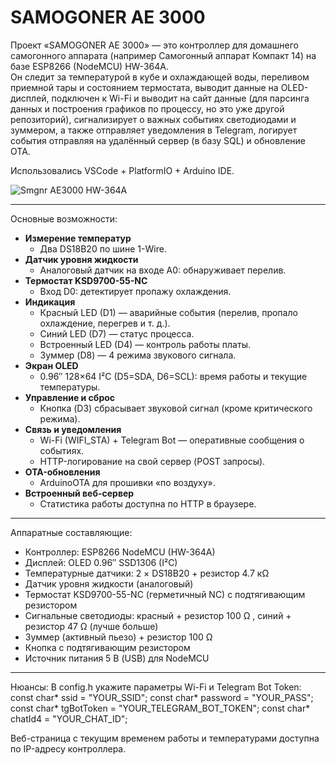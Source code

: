 # SAMOGONER AE 3000

Проект «SAMOGONER AE 3000» — это контроллер для домашнего самогонного аппарата (например Самогонный аппарат Компакт 14) на базе ESP8266 (NodeMCU) HW-364A.  
Он следит за температурой в кубе и охлаждающей воды,  переливом приемной тары и состоянием термостата, выводит данные на OLED-дисплей, подключен к Wi-Fi и выводит на сайт данные (для парсинга данных и построения графиков по процессу, но это уже другой репозиторий), сигнализирует о важных событиях светодиодами и зуммером, а также отправляет уведомления в Telegram, логирует события отправляя на удалённый сервер (в базу SQL) и обновление OTA.

Использовались VSCode + PlatformIO + Arduino IDE.

![Smgnr AE3000 HW-364A](https://github.com/user-attachments/assets/9019f772-5bdd-42b4-b8e9-4010f561ec2f)

---

Основные возможности:
- **Измерение температур**  
  - Два DS18B20 по шине 1-Wire.  
- **Датчик уровня жидкости**  
  - Аналоговый датчик на входе A0: обнаруживает перелив.  
- **Термостат KSD9700-55-NC**  
  - Вход D0: детектирует пропажу охлаждения.  
- **Индикация**  
  - Красный LED (D1) — аварийные события (перелив, пропало охлаждение, перегрев и т. д.).  
  - Синий LED (D7) — статус процесса.  
  - Встроенный LED (D4) — контроль работы платы.  
  - Зуммер (D8) — 4 режима звукового сигнала.  
- **Экран OLED**  
  - 0.96″ 128×64 I²C (D5=SDA, D6=SCL): время работы и текущие температуры.  
- **Управление и сброс**  
  - Кнопка (D3) сбрасывает звуковой сигнал (кроме критического режима).  
- **Связь и уведомления**  
  - Wi-Fi (WIFI_STA) + Telegram Bot — оперативные сообщения о событиях.  
  - HTTP-логирование на свой сервер (POST запросы).  
- **OTA-обновления**  
  - ArduinoOTA для прошивки «по воздуху».  
- **Встроенный веб-сервер**  
  - Статистика работы доступна по HTTP в браузере.
---

Аппаратные составляющие:
- Контроллер: ESP8266 NodeMCU (HW-364A)  
- Дисплей: OLED 0.96″ SSD1306 (I²C)  
- Температурные датчики: 2 × DS18B20 + резистор 4.7 кΩ  
- Датчик уровня жидкости (аналоговый)  
- Термостат KSD9700-55-NC (герметичный NC) с подтягивающим резистором
- Сигнальные светодиоды: 
красный + резистор 100 Ω  , 
синий + резистор 47 Ω (лучше больше) 
- Зуммер (активный пьезо)  + резистор 100 Ω  
- Кнопка с подтягивающим резистором 
- Источник питания 5 В (USB) для NodeMCU  
---

Нюансы:
В config.h укажите параметры Wi-Fi и Telegram Bot Token:
const char* ssid     = "YOUR_SSID";
const char* password = "YOUR_PASS";
const char* tgBotToken = "YOUR_TELEGRAM_BOT_TOKEN";
const char* chatId4 = "YOUR_CHAT_ID";

Веб-страница с текущим временем работы и температурами доступна по IP-адресу контроллера.
